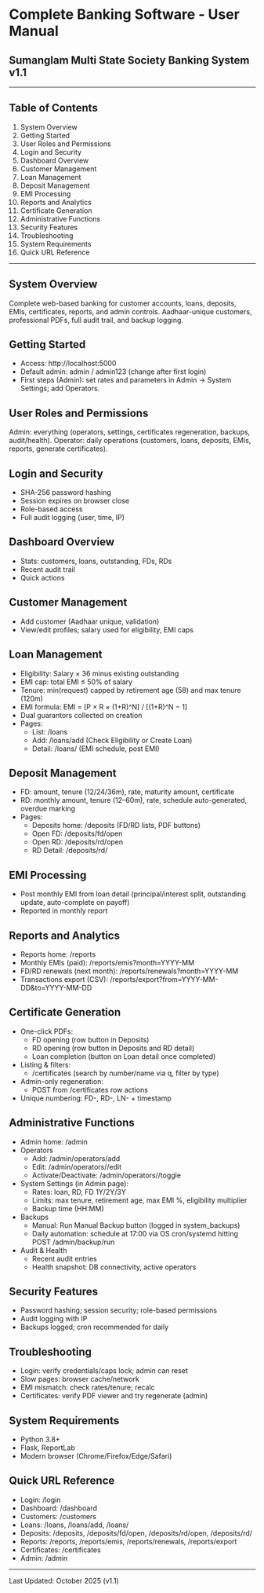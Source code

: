 # Complete Banking Software - User Manual
## Sumanglam Multi State Society Banking System v1.1

---

## Table of Contents

1. System Overview
2. Getting Started
3. User Roles and Permissions
4. Login and Security
5. Dashboard Overview
6. Customer Management
7. Loan Management
8. Deposit Management
9. EMI Processing
10. Reports and Analytics
11. Certificate Generation
12. Administrative Functions
13. Security Features
14. Troubleshooting
15. System Requirements
16. Quick URL Reference

---

## System Overview
Complete web-based banking for customer accounts, loans, deposits, EMIs, certificates, reports, and admin controls. Aadhaar-unique customers, professional PDFs, full audit trail, and backup logging.

## Getting Started
- Access: http://localhost:5000
- Default admin: admin / admin123 (change after first login)
- First steps (Admin): set rates and parameters in Admin → System Settings; add Operators.

## User Roles and Permissions
Admin: everything (operators, settings, certificates regeneration, backups, audit/health).
Operator: daily operations (customers, loans, deposits, EMIs, reports, generate certificates).

## Login and Security
- SHA-256 password hashing
- Session expires on browser close
- Role-based access
- Full audit logging (user, time, IP)

## Dashboard Overview
- Stats: customers, loans, outstanding, FDs, RDs
- Recent audit trail
- Quick actions

## Customer Management
- Add customer (Aadhaar unique, validation)
- View/edit profiles; salary used for eligibility, EMI caps

## Loan Management
- Eligibility: Salary × 36 minus existing outstanding
- EMI cap: total EMI ≤ 50% of salary
- Tenure: min(request) capped by retirement age (58) and max tenure (120m)
- EMI formula: EMI = [P × R × (1+R)^N] / [(1+R)^N − 1]
- Dual guarantors collected on creation
- Pages:
  - List: /loans
  - Add: /loans/add (Check Eligibility or Create Loan)
  - Detail: /loans/<id> (EMI schedule, post EMI)

## Deposit Management
- FD: amount, tenure (12/24/36m), rate, maturity amount, certificate
- RD: monthly amount, tenure (12–60m), rate, schedule auto-generated, overdue marking
- Pages:
  - Deposits home: /deposits (FD/RD lists, PDF buttons)
  - Open FD: /deposits/fd/open
  - Open RD: /deposits/rd/open
  - RD Detail: /deposits/rd/<id>

## EMI Processing
- Post monthly EMI from loan detail (principal/interest split, outstanding update, auto-complete on payoff)
- Reported in monthly report

## Reports and Analytics
- Reports home: /reports
- Monthly EMIs (paid): /reports/emis?month=YYYY-MM
- FD/RD renewals (next month): /reports/renewals?month=YYYY-MM
- Transactions export (CSV): /reports/export?from=YYYY-MM-DD&to=YYYY-MM-DD

## Certificate Generation
- One-click PDFs:
  - FD opening (row button in Deposits)
  - RD opening (row button in Deposits and RD detail)
  - Loan completion (button on Loan detail once completed)
- Listing & filters:
  - /certificates (search by number/name via q, filter by type)
- Admin-only regeneration:
  - POST from /certificates row actions
- Unique numbering: FD-, RD-, LN- + timestamp

## Administrative Functions
- Admin home: /admin
- Operators
  - Add: /admin/operators/add
  - Edit: /admin/operators/<id>/edit
  - Activate/Deactivate: /admin/operators/<id>/toggle
- System Settings (in Admin page):
  - Rates: loan, RD, FD 1Y/2Y/3Y
  - Limits: max tenure, retirement age, max EMI %, eligibility multiplier
  - Backup time (HH:MM)
- Backups
  - Manual: Run Manual Backup button (logged in system_backups)
  - Daily automation: schedule at 17:00 via OS cron/systemd hitting POST /admin/backup/run
- Audit & Health
  - Recent audit entries
  - Health snapshot: DB connectivity, active operators

## Security Features
- Password hashing; session security; role-based permissions
- Audit logging with IP
- Backups logged; cron recommended for daily

## Troubleshooting
- Login: verify credentials/caps lock; admin can reset
- Slow pages: browser cache/network
- EMI mismatch: check rates/tenure; recalc
- Certificates: verify PDF viewer and try regenerate (admin)

## System Requirements
- Python 3.8+
- Flask, ReportLab
- Modern browser (Chrome/Firefox/Edge/Safari)

## Quick URL Reference
- Login: /login
- Dashboard: /dashboard
- Customers: /customers
- Loans: /loans, /loans/add, /loans/<id>
- Deposits: /deposits, /deposits/fd/open, /deposits/rd/open, /deposits/rd/<id>
- Reports: /reports, /reports/emis, /reports/renewals, /reports/export
- Certificates: /certificates
- Admin: /admin

---

Last Updated: October 2025 (v1.1)
